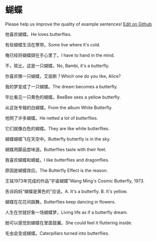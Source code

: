 # 蝴蝶

Please help us improve the quality of example sentences! [Edit on Github](https://github.com/jiyushe/jiyu-example-sentence-source/blob/main/chinese/hudie.md)

<p><span class="chinese">他喜欢蝴蝶。</span><span class="english">He loves butterflies.</span></p>

<p><span class="chinese">有些蝴蝶生活在寒带。</span><span class="english">Some live where it's cold.</span></p>

<p><span class="chinese">俺已经将蝴蝶撷在手心里了。</span><span class="english">I have to hand in the mind.</span></p>

<p><span class="chinese">不，斑比，这是一只蝴蝶。</span><span class="english">No, Bambi, it's a butterfly.</span></p>

<p><span class="chinese">你喜欢哪一只蝴蝶，艾丽斯？</span><span class="english">Which one do you like, Alice?</span></p>

<p><span class="chinese">我的梦变成了一只蝴蝶。</span><span class="english">The dream becomes a butterfly.</span></p>

<p><span class="chinese">毕比看见一只黄色的蝴蝶。</span><span class="english">BeeBee sees a yellow butterfly.</span></p>

<p><span class="chinese">从这张专辑的白蝴蝶。</span><span class="english">From the album White Butterfly.</span></p>

<p><span class="chinese">他网了许多蝴蝶。</span><span class="english">He netted a lot of butterflies.</span></p>

<p><span class="chinese">它们就像白色的蝴蝶。</span><span class="english">They are like white butterflies.</span></p>

<p><span class="chinese">蝴蝶蝴蝶飞在天空中。</span><span class="english">Butterfly butterfly is in the sky.</span></p>

<p><span class="chinese">蝴蝶用脚品尝味道。</span><span class="english">Butterflies  taste with their feet.</span></p>

<p><span class="chinese">我喜欢蝴蝶和蜻蜓。</span><span class="english">I like butterflies and dragonflies.</span></p>

<p><span class="chinese">原因是蝴蝶效应。</span><span class="english">The Butterfly Effect is the reason.</span></p>

<p><span class="chinese">王铭1973年完成的作品“宇宙蝴蝶”</span><span class="english">Wang Ming's Cosmic Butterfly, 1973.</span></p>

<p><span class="chinese">告诉妈妈“蝴蝶是黄色的”应说。</span><span class="english">A. It's a butterfly. B. It's yellow.</span></p>

<p><span class="chinese">蝴蝶在花花间跳舞。</span><span class="english">Butterflies keep dancing in flowers.</span></p>

<p><span class="chinese">人生在世就好象一场蝴蝶梦。</span><span class="english">Living life as if a butterfly dream.</span></p>

<p><span class="chinese">她可以感觉到蝴蝶在里面鼓翼。</span><span class="english">She could feel it fluttering inside.</span></p>

<p><span class="chinese">毛虫会变成蝴蝶。</span><span class="english">Caterpillars turned into butterflies.</span></p>


